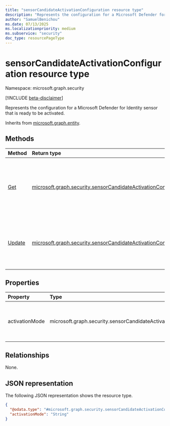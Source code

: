 ```yaml
---
title: "sensorCandidateActivationConfiguration resource type"
description: "Represents the configuration for a Microsoft Defender for Identity sensor that is ready to be activated."
author: "SamuelBenichou"
ms.date: 07/13/2025
ms.localizationpriority: medium
ms.subservice: "security"
doc_type: resourcePageType
---
```


# sensorCandidateActivationConfiguration resource type

Namespace: microsoft.graph.security

[!INCLUDE [beta-disclaimer](../../includes/beta-disclaimer.md)]

Represents the configuration for a Microsoft Defender for Identity sensor that is ready to be activated.

Inherits from [microsoft.graph.entity](../resources/entity.md).

## Methods
|Method|Return type| Description                                                                       |
|:---|:---|:----------------------------------------------------------------------------------|
|[Get](../api/security-sensorcandidateactivationconfiguration-get.md)|[microsoft.graph.security.sensorCandidateActivationConfiguration](../resources/security-sensorcandidateactivationconfiguration.md)| Read the properties and relationships of sensor candidate activation mode object. |
|[Update](../api/security-sensorcandidateactivationconfiguration-update.md)|[microsoft.graph.security.sensorCandidateActivationConfiguration](../resources/security-sensorcandidateactivationconfiguration.md)| Update the activation mode of a sensor candidate activation mode object.    |

## Properties
|Property|Type| Description                                                                                                    |
|:---|:---|:---------------------------------------------------------------------------------------------------------------|
|activationMode|microsoft.graph.security.sensorCandidateActivationMode| The mode for activating sensor candidates. The possible values are: `manual`, `automated`, `unknownFutureValue`.|

## Relationships
None.

## JSON representation
The following JSON representation shows the resource type.
<!-- {
  "blockType": "resource",
  "keyProperty": "id",
  "@odata.type": "microsoft.graph.security.sensorCandidateActivationConfiguration",
  "baseType": "microsoft.graph.entity",
  "openType": false
}
-->
``` json
{
  "@odata.type": "#microsoft.graph.security.sensorCandidateActivationConfiguration",
  "activationMode": "String"
}
```
